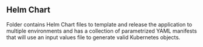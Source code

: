 ## Helm Chart 

Folder contains Helm Chart files to template and release the application to multiple environments and has a collection of parametrized YAML manifests that will use an input values file to generate valid Kubernetes objects.
